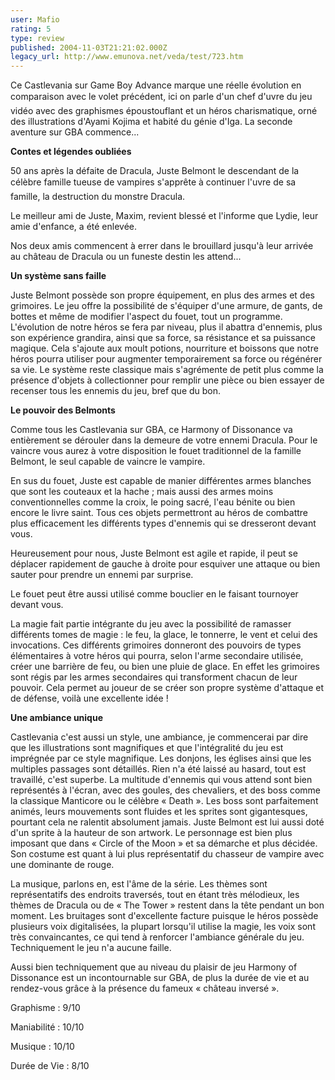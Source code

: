 ```yaml
---
user: Mafio
rating: 5
type: review
published: 2004-11-03T21:21:02.000Z
legacy_url: http://www.emunova.net/veda/test/723.htm
---
```

Ce Castlevania sur Game Boy Advance marque une réelle évolution en comparaison avec le volet précédent, ici on parle d'un chef d'uvre du jeu vidéo avec des graphismes époustouflant et un héros charismatique, orné des illustrations d'Ayami Kojima et habité du génie d'Iga. La seconde aventure sur GBA commence...  

  

  

**Contes et légendes oubliées**  

  

50 ans après la défaite de Dracula, Juste Belmont le descendant de la célèbre famille tueuse de vampires s'apprête à continuer l'uvre de sa famille, la destruction du monstre Dracula.  

Le meilleur ami de Juste, Maxim, revient blessé et l'informe que Lydie, leur amie d'enfance, a été enlevée.  

Nos deux amis commencent à errer dans le brouillard jusqu'à leur arrivée au château de Dracula ou un funeste destin les attend...  

  

**Un système sans faille**  

  

Juste Belmont possède son propre équipement, en plus des armes et des grimoires. Le jeu offre la possibilité de s'équiper d'une armure, de gants, de bottes et même de modifier l'aspect du fouet, tout un programme. L'évolution de notre héros se fera par niveau, plus il abattra d'ennemis, plus son expérience grandira, ainsi que sa force, sa résistance et sa puissance magique. Cela s'ajoute aux moult potions, nourriture et boissons que notre héros pourra utiliser pour augmenter temporairement sa force ou régénérer sa vie. Le système reste classique mais s'agrémente de petit plus comme la présence d'objets à collectionner pour remplir une pièce ou bien essayer de recenser tous les ennemis du jeu, bref que du bon.  

  

**Le pouvoir des Belmonts**  

  

Comme tous les Castlevania sur GBA, ce Harmony of Dissonance va entièrement se dérouler dans la demeure de votre ennemi Dracula. Pour le vaincre vous aurez à votre disposition le fouet traditionnel de la famille Belmont, le seul capable de vaincre le vampire.  

En sus du fouet, Juste est capable de manier différentes armes blanches que sont les couteaux et la hache ; mais aussi des armes moins conventionnelles comme la croix, le poing sacré, l'eau bénite ou bien encore le livre saint. Tous ces objets permettront au héros de combattre plus efficacement les différents types d'ennemis qui se dresseront devant vous.  

Heureusement pour nous, Juste Belmont est agile et rapide, il peut se déplacer rapidement de gauche à droite pour esquiver une attaque ou bien sauter pour prendre un ennemi par surprise.  

Le fouet peut être aussi utilisé comme bouclier en le faisant tournoyer devant vous.  

La magie fait partie intégrante du jeu avec la possibilité de ramasser différents tomes de magie : le feu, la glace, le tonnerre, le vent et celui des invocations. Ces différents grimoires donneront des pouvoirs de types élémentaires à votre héros qui pourra, selon l'arme secondaire utilisée, créer une barrière de feu, ou bien une pluie de glace. En effet les grimoires sont régis par les armes secondaires qui transforment chacun de leur pouvoir. Cela permet au joueur de se créer son propre système d'attaque et de défense, voilà une excellente idée !  

  

**Une ambiance unique**  

  

Castlevania c'est aussi un style, une ambiance, je commencerai par dire que les illustrations sont magnifiques et que l'intégralité du jeu est imprégnée par ce style magnifique. Les donjons, les églises ainsi que les multiples passages sont détaillés. Rien n'a été laissé au hasard, tout est travaillé, c'est superbe. La multitude d'ennemis qui vous attend sont bien représentés à l'écran, avec des goules, des chevaliers, et des boss comme la classique Manticore ou le célèbre « Death ». Les boss sont parfaitement animés, leurs mouvements sont fluides et les sprites sont gigantesques, pourtant cela ne ralentit absolument jamais. Juste Belmont est lui aussi doté d'un sprite à la hauteur de son artwork. Le personnage est bien plus imposant que dans « Circle of the Moon » et sa démarche et plus décidée. Son costume est quant à lui plus représentatif du chasseur de vampire avec une dominante de rouge.  

La musique, parlons en, est l'âme de la série. Les thèmes sont représentatifs des endroits traversés, tout en étant très mélodieux, les thèmes de Dracula ou de « The Tower » restent dans la tête pendant un bon moment. Les bruitages sont d'excellente facture puisque le héros possède plusieurs voix digitalisées, la plupart lorsqu'il utilise la magie, les voix sont très convaincantes, ce qui tend à renforcer l'ambiance générale du jeu. Techniquement le jeu n'a aucune faille.  

  

  

Aussi bien techniquement que au niveau du plaisir de jeu Harmony of Dissonance est un incontournable sur GBA, de plus la durée de vie et au rendez-vous grâce à la présence du fameux « château inversé ».  

  

Graphisme : 9/10  

Maniabilité : 10/10  

Musique : 10/10  

Durée de Vie : 8/10